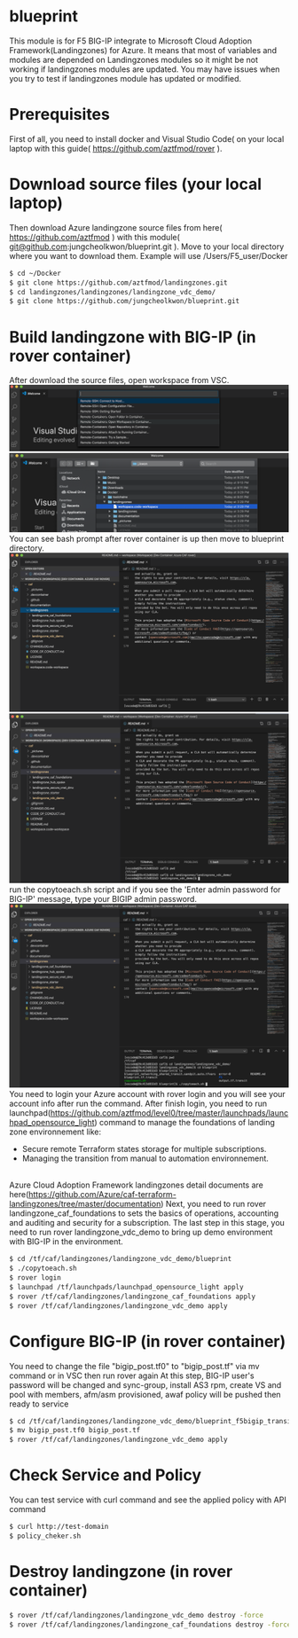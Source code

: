 # blueprint
This module is for F5 BIG-IP integrate to Microsoft Cloud Adoption Framework(Landingzones) for Azure.
It means that most of variables and modules are depended on Landingzones modules so it might be not working if landingzones modules are updated.
You may have issues when you try to test if landingzones module has updated or modified.

# Prerequisites
First of all, you need to install docker and Visual Studio Code( on your local laptop with this guide( https://github.com/aztfmod/rover ).

# Download source files (your local laptop)
Then download Azure landingzone source files from here( https://github.com/aztfmod ) with this module( git@github.com:jungcheolkwon/blueprint.git ).
Move to your local directory where you want to download them. Example will use /Users/F5_user/Docker

```sh
$ cd ~/Docker
$ git clone https://github.com/aztfmod/landingzones.git
$ cd landingzones/landingzones/landingzone_vdc_demo/
$ git clone https://github.com/jungcheolkwon/blueprint.git
```

# Build landingzone with BIG-IP (in rover container)
After download the source files, open workspace from VSC.
![example](https://github.com/jungcheolkwon/blueprint/blob/master/images/openworkspace0.png)<br>
![example](https://github.com/jungcheolkwon/blueprint/blob/master/images/openworkspace1.png)
You can see bash prompt after rover container is up then move to blueprint directory.
![example](https://github.com/jungcheolkwon/blueprint/blob/master/images/broughtup-docker.png)
![example](https://github.com/jungcheolkwon/blueprint/blob/master/images/movedtovdc-demo.png)
run the copytoeach.sh script and if you see the 'Enter admin password for BIG-IP' message, type your BIGIP admin password.
![example](https://github.com/jungcheolkwon/blueprint/blob/master/images/runcopy.png)
You need to login your Azure account with rover login and you will see your account info after run the command.
After finish login, you need to run launchpad(https://github.com/aztfmod/level0/tree/master/launchpads/launchpad_opensource_light) command to manage the foundations of landing zone environnement like:
 - Secure remote Terraform states storage for multiple subscriptions.
 - Managing the transition from manual to automation environnement.<br><br>

Azure Cloud Adoption Framework landingzones detail documents are here(https://github.com/Azure/caf-terraform-landingzones/tree/master/documentation)
Next, you need to run rover landingzone_caf_foundations to  sets the basics of operations, accounting and auditing and security for a subscription.
The last step in this stage, you need to run rover landingzone_vdc_demo to bring up demo environment with BIG-IP in the environment.


```sh
$ cd /tf/caf/landingzones/landingzone_vdc_demo/blueprint
$ ./copytoeach.sh
$ rover login
$ launchpad /tf/launchpads/launchpad_opensource_light apply 
$ rover /tf/caf/landingzones/landingzone_caf_foundations apply
$ rover /tf/caf/landingzones/landingzone_vdc_demo apply
```

# Configure BIG-IP (in rover container)
You need to change the file "bigip_post.tf0" to "bigip_post.tf" via mv command or in VSC then run rover again
At this step, BIG-IP user's password will be changed and sync-group, install AS3 rpm, create VS and pool with members, afm/asm provisioned, awaf policy will be pushed then ready to service

```sh
$ cd /tf/caf/landingzones/landingzone_vdc_demo/blueprint_f5bigip_transit/scripts
$ mv bigip_post.tf0 bigip_post.tf
$ rover /tf/caf/landingzones/landingzone_vdc_demo apply
```

# Check Service and Policy
You can test service with curl command and see the applied policy with API command

```sh
$ curl http://test-domain
$ policy_cheker.sh

```

# Destroy landingzone (in rover container)
```sh
$ rover /tf/caf/landingzones/landingzone_vdc_demo destroy -force
$ rover /tf/caf/landingzones/landingzone_caf_foundations destroy -force
```

